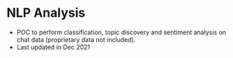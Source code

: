 # NLP Analysis

- POC to perform classification, topic discovery and sentiment analysis on chat data (proprietary data not included).
- Last updated in Dec 2021
